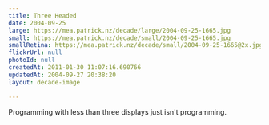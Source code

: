 ```yaml
---
title: Three Headed
date: 2004-09-25
large: https://mea.patrick.nz/decade/large/2004-09-25-1665.jpg
small: https://mea.patrick.nz/decade/small/2004-09-25-1665.jpg
smallRetina: https://mea.patrick.nz/decade/small/2004-09-25-1665@2x.jpg
flickrUrl: null
photoId: null
createdAt: 2011-01-30 11:07:16.690766
updatedAt: 2004-09-27 20:38:20
layout: decade-image

---
```

Programming with less than three displays just isn't programming.

